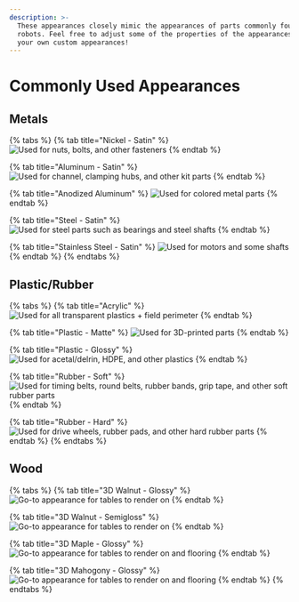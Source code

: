 ```yaml
---
description: >-
  These appearances closely mimic the appearances of parts commonly found in FTC
  robots. Feel free to adjust some of the properties of the appearances to make
  your own custom appearances!
---
```


# Commonly Used Appearances

## **Metals**

{% tabs %}
{% tab title="Nickel - Satin" %}
![Used for nuts, bolts, and other fasteners](../.gitbook/assets/satinnickel%20%281%29.png)
{% endtab %}

{% tab title="Aluminum - Satin" %}
![Used for channel, clamping hubs, and other kit parts](../.gitbook/assets/satinalu%20%281%29.png)
{% endtab %}

{% tab title="Anodized Aluminum" %}
![Used for colored metal parts](../.gitbook/assets/anodizedalu.png)
{% endtab %}

{% tab title="Steel - Satin" %}
![Used for steel parts such as bearings and steel shafts](../.gitbook/assets/steelsatin.png)
{% endtab %}

{% tab title="Stainless Steel - Satin" %}
![Used for motors and some shafts](../.gitbook/assets/stainlesssatin.png)
{% endtab %}
{% endtabs %}

## **Plastic/Rubber**

{% tabs %}
{% tab title="Acrylic" %}
![Used for all transparent plastics + field perimeter](../.gitbook/assets/acrylic%20%281%29.png)
{% endtab %}

{% tab title="Plastic - Matte" %}
![Used for 3D-printed parts](../.gitbook/assets/matteplastice.png)
{% endtab %}

{% tab title="Plastic - Glossy" %}
![Used for acetal/delrin, HDPE, and other plastics ](../.gitbook/assets/glossplastic.png)
{% endtab %}

{% tab title="Rubber - Soft" %}
![Used for timing belts, round belts, rubber bands, grip tape, and other soft rubber parts](../.gitbook/assets/softrubber.png)
{% endtab %}

{% tab title="Rubber - Hard" %}
![Used for drive wheels, rubber pads, and other hard rubber parts](../.gitbook/assets/hardrubber.png)
{% endtab %}
{% endtabs %}

## **Wood**

{% tabs %}
{% tab title="3D Walnut - Glossy" %}
![Go-to appearance for tables to render on](../.gitbook/assets/walnutgloss.png)
{% endtab %}

{% tab title="3D Walnut - Semigloss" %}
![Go-to appearance for tables to render on](../.gitbook/assets/walnutsemigloss.png)
{% endtab %}

{% tab title="3D Maple - Glossy" %}
![Go-to appearance for tables to render on and flooring](../.gitbook/assets/mapleglossy.png)
{% endtab %}

{% tab title="3D Mahogony - Glossy" %}
![Go-to appearance for tables to render on and flooring](../.gitbook/assets/mahogonyglossy.png)
{% endtab %}
{% endtabs %}


